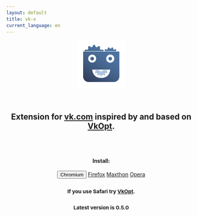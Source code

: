 ```yaml
---
layout: default
title: vk-x
current_language: en
---
```


<center>

![{{ site.name }} logo](/logo.png)

<br/>

## Extension for [vk.com](//vk.com) inspired by and based on [VkOpt](http://vkopt.net).

<br/>
<br/>

#### Install:

<button
	onclick="chrome.webstore.install()"
	class="btn btn-default btn-lg">Chromium</button>
<a
	href="https://github.com/vk-x/vk-x/releases/download/v0.5.0/vk-x-0.5.0-firefox.xpi"
	class="btn btn-default btn-lg">Firefox</a>
<a
	href="http://extension.maxthon.com/detail/index.php?view_id=2461"
	target="_blank"
	class="btn btn-default btn-lg">Maxthon</a>
<a
	href="https://github.com/vk-x/vk-x/releases/download/v0.5.0/vk-x-0.5.0-opera.oex"
	data-toggle="tooltip"
	data-content="Opera 12 only. For Opera 15+ use Chromium version."
	class="btn btn-default btn-lg">Opera</a>

<h3><small>If you use <b>Safari</b> try <a href="http://vkopt.net">VkOpt</a>.</small></h3>
<h3><small>Latest version is <b>0.5.0</b></small></h3>

</center>
